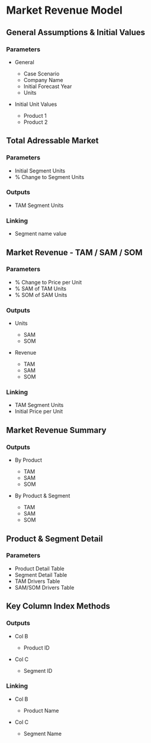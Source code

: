 # Market Revenue Model

## General Assumptions & Initial Values

### Parameters

- General

	- Case Scenario
	- Company Name
	- Initial Forecast Year
	- Units

- Initial Unit Values

	- Product 1
	- Product 2

## Total Adressable Market

### Parameters

- Initial Segment Units
- % Change to Segment Units

### Outputs

- TAM Segment Units

### Linking

- Segment name value

## Market Revenue - TAM / SAM / SOM

### Parameters

- % Change to Price per Unit
- % SAM of TAM Units
- % SOM of SAM Units

### Outputs

- Units

	- SAM
	- SOM

- Revenue

	- TAM
	- SAM
	- SOM

### Linking

- TAM Segment Units
- Initial Price per Unit

## Market Revenue Summary

### Outputs

- By Product

	- TAM
	- SAM
	- SOM

- By Product & Segment

	- TAM
	- SAM
	- SOM

## Product & Segment Detail

### Parameters

- Product Detail Table
- Segment Detail Table
- TAM Drivers Table
- SAM/SOM Drivers Table

## Key Column Index Methods

### Outputs

- Col B

	- Product ID

- Col C

	- Segment ID

### Linking

- Col B

	- Product Name

- Col C

	- Segment Name

